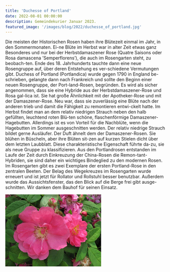 ```yaml
---
title: 'Duchesse of Portland'
date: 2022-08-01 00:00:00
description: Gemeindekurier Januar 2023.
featured_image: '/images/blog/2022/duchesse_of_portland.jpg'
---
```

Die meisten der Historischen Rosen haben ihre Blütezeit einmal im Jahr, in den Sommermonaten. Ei-ne Blüte im Herbst war in alter Zeit etwas ganz Besonderes und nur bei der Herbstdamaszener Rose (Quatre Saisons oder Rosa damascena ’Semperflorens’), die auch im Rosengarten steht, zu beobach-ten. 
Ende des 18. Jahrhunderts tauchte dann eine neue Rosengruppe auf, über deren Entstehung es ver-schiedene Vermutungen gibt. Duchess of Portland (Portlandica) wurde gegen 1790 in England be-schrieben, gelangte dann nach Frankreich und sollte den Beginn einer neuen Rosengruppe, der Port-land-Rosen, begründen. 
Es wird als sicher angenommen, dass sie eine Hybride aus der Herbstdamaszener-Rose und Rosa gal-lica ist. Sie hat große Ähnlichkeit mit der Apotheker-Rose und mit der Damaszener-Rose. Neu war, dass sie zuverlässig eine Blüte nach der anderen trieb und damit die Fähigkeit zu remontieren entwi-ckelt hatte. 
Im Herbst findet man an dem relativ niedrigen Strauch neben den halb gefüllten, leuchtend roten Blü-ten schöne, flaschenförmige Damaszener-Hagebutten. Allerdings ist es von Vorteil für die Nachblüte, wenn die Hagebutten im Sommer ausgeschnitten werden. Der relativ niedrige Strauch bildet gerne Ausläufer. Der Duft ähnelt dem der Damaszener-Rosen. Sie blühen in Büscheln, aber ihre Blüten sit-zen auf kurzen Stielen dicht über dem letzten Laubblatt. Diese charakteristische Eigenschaft führte da-zu, sie als neue Gruppe zu klassifizieren. 
Aus den Portlandrosen entstanden im Laufe der Zeit durch Einkreuzung der China-Rosen die Remon-tant-Hybriden, sie sind daher ein wichtiges Bindeglied zu den modernen Rosen. 
Im Rosengarten gibt es zwei Exemplare der ersten Portland-Rose in den zentralen Beeten.
Der Belag des Wegekreuzes im Rosengarten wurde erneuert und ist jetzt für Rollator und Rollstuhl besser benutzbar. Außerdem wurde das Aussichtsfenster, das den Blick auf die Berge frei gibt ausge-schnitten. Wir danken dem Bauhof für seinen Einsatz.


<img src="/images/blog/2022/duchesse_of_portland.jpg"  width="60%" height="60%">
